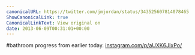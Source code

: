 ```yaml
---
canonicalURL: https://twitter.com/jmjordan/status/343525607814078465
ShowCanonicalLink: true
CanonicalLinkText: View original on
date: 2013-06-09T00:31:01+00:00
---
```

#bathroom progress from earlier today. [instagram.com/p/aUXK6JIxPo/](http://instagram.com/p/aUXK6JIxPo/)
